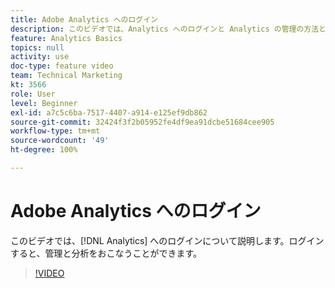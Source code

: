 ```yaml
---
title: Adobe Analytics へのログイン
description: このビデオでは、Analytics へのログインと Analytics の管理の方法と分析を開始する方法を説明します。
feature: Analytics Basics
topics: null
activity: use
doc-type: feature video
team: Technical Marketing
kt: 3566
role: User
level: Beginner
exl-id: a7c5c6ba-7517-4407-a914-e125ef9db862
source-git-commit: 32424f3f2b05952fe4df9ea91dcbe51684cee905
workflow-type: tm+mt
source-wordcount: '49'
ht-degree: 100%

---
```


# Adobe Analytics へのログイン

このビデオでは、[!DNL Analytics] へのログインについて説明します。ログインすると、管理と分析をおこなうことができます。

>[!VIDEO](https://video.tv.adobe.com/v/28771/?quality=12)
